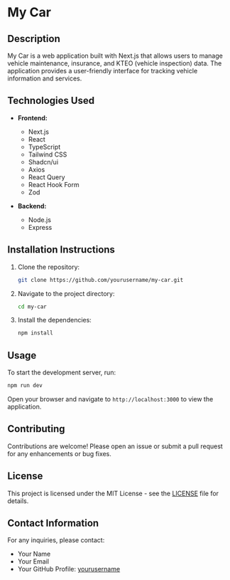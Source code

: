 # My Car

## Description

My Car is a web application built with Next.js that allows users to manage vehicle maintenance, insurance, and KTEO (vehicle inspection) data. The application provides a user-friendly interface for tracking vehicle information and services.

## Technologies Used

- **Frontend:**

  - Next.js
  - React
  - TypeScript
  - Tailwind CSS
  - Shadcn/ui
  - Axios
  - React Query
  - React Hook Form
  - Zod

- **Backend:**
  - Node.js
  - Express

## Installation Instructions

1. Clone the repository:
   ```bash
   git clone https://github.com/yourusername/my-car.git
   ```
2. Navigate to the project directory:
   ```bash
   cd my-car
   ```
3. Install the dependencies:
   ```bash
   npm install
   ```

## Usage

To start the development server, run:

```bash
npm run dev
```

Open your browser and navigate to `http://localhost:3000` to view the application.

## Contributing

Contributions are welcome! Please open an issue or submit a pull request for any enhancements or bug fixes.

## License

This project is licensed under the MIT License - see the [LICENSE](LICENSE) file for details.

## Contact Information

For any inquiries, please contact:

- Your Name
- Your Email
- Your GitHub Profile: [yourusername](https://github.com/yourusername)
